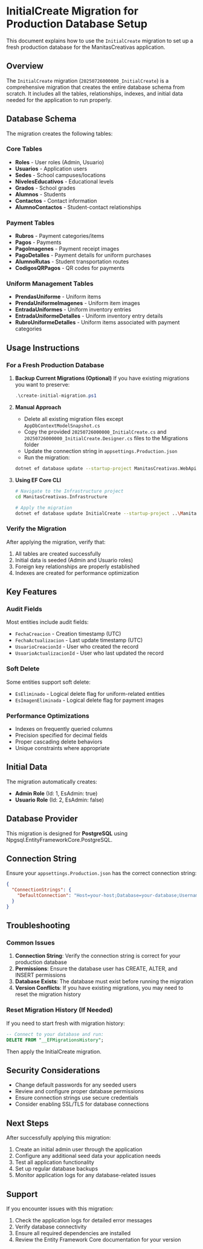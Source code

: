 # InitialCreate Migration for Production Database Setup

This document explains how to use the `InitialCreate` migration to set up a fresh production database for the ManitasCreativas application.

## Overview

The `InitialCreate` migration (`20250726000000_InitialCreate`) is a comprehensive migration that creates the entire database schema from scratch. It includes all the tables, relationships, indexes, and initial data needed for the application to run properly.

## Database Schema

The migration creates the following tables:

### Core Tables
- **Roles** - User roles (Admin, Usuario)
- **Usuarios** - Application users
- **Sedes** - School campuses/locations
- **NivelesEducativos** - Educational levels
- **Grados** - School grades
- **Alumnos** - Students
- **Contactos** - Contact information
- **AlumnoContactos** - Student-contact relationships

### Payment Tables
- **Rubros** - Payment categories/items
- **Pagos** - Payments
- **PagoImagenes** - Payment receipt images
- **PagoDetalles** - Payment details for uniform purchases
- **AlumnoRutas** - Student transportation routes
- **CodigosQRPagos** - QR codes for payments

### Uniform Management Tables
- **PrendasUniforme** - Uniform items
- **PrendaUniformeImagenes** - Uniform item images
- **EntradaUniformes** - Uniform inventory entries
- **EntradaUniformeDetalles** - Uniform inventory entry details
- **RubroUniformeDetalles** - Uniform items associated with payment categories

## Usage Instructions

### For a Fresh Production Database

1. **Backup Current Migrations (Optional)**
   If you have existing migrations you want to preserve:
   ```powershell
   .\create-initial-migration.ps1
   ```

2. **Manual Approach**
   - Delete all existing migration files except `AppDbContextModelSnapshot.cs`
   - Copy the provided `20250726000000_InitialCreate.cs` and `20250726000000_InitialCreate.Designer.cs` files to the Migrations folder
   - Update the connection string in `appsettings.Production.json`
   - Run the migration:
   ```bash
   dotnet ef database update --startup-project ManitasCreativas.WebApi --project ManitasCreativas.Infrastructure
   ```

3. **Using EF Core CLI**
   ```bash
   # Navigate to the Infrastructure project
   cd ManitasCreativas.Infrastructure
   
   # Apply the migration
   dotnet ef database update InitialCreate --startup-project ..\ManitasCreativas.WebApi
   ```

### Verify the Migration

After applying the migration, verify that:

1. All tables are created successfully
2. Initial data is seeded (Admin and Usuario roles)
3. Foreign key relationships are properly established
4. Indexes are created for performance optimization

## Key Features

### Audit Fields
Most entities include audit fields:
- `FechaCreacion` - Creation timestamp (UTC)
- `FechaActualizacion` - Last update timestamp (UTC) 
- `UsuarioCreacionId` - User who created the record
- `UsuarioActualizacionId` - User who last updated the record

### Soft Delete
Some entities support soft delete:
- `EsEliminado` - Logical delete flag for uniform-related entities
- `EsImagenEliminada` - Logical delete flag for payment images

### Performance Optimizations
- Indexes on frequently queried columns
- Precision specified for decimal fields
- Proper cascading delete behaviors
- Unique constraints where appropriate

## Initial Data

The migration automatically creates:
- **Admin Role** (Id: 1, EsAdmin: true)
- **Usuario Role** (Id: 2, EsAdmin: false)

## Database Provider

This migration is designed for **PostgreSQL** using Npgsql.EntityFrameworkCore.PostgreSQL.

## Connection String

Ensure your `appsettings.Production.json` has the correct connection string:

```json
{
  "ConnectionStrings": {
    "DefaultConnection": "Host=your-host;Database=your-database;Username=your-username;Password=your-password"
  }
}
```

## Troubleshooting

### Common Issues

1. **Connection String**: Verify the connection string is correct for your production database
2. **Permissions**: Ensure the database user has CREATE, ALTER, and INSERT permissions
3. **Database Exists**: The database must exist before running the migration
4. **Version Conflicts**: If you have existing migrations, you may need to reset the migration history

### Reset Migration History (If Needed)

If you need to start fresh with migration history:

```sql
-- Connect to your database and run:
DELETE FROM "__EFMigrationsHistory";
```

Then apply the InitialCreate migration.

## Security Considerations

- Change default passwords for any seeded users
- Review and configure proper database permissions
- Ensure connection strings use secure credentials
- Consider enabling SSL/TLS for database connections

## Next Steps

After successfully applying this migration:

1. Create an initial admin user through the application
2. Configure any additional seed data your application needs
3. Test all application functionality
4. Set up regular database backups
5. Monitor application logs for any database-related issues

## Support

If you encounter issues with this migration:

1. Check the application logs for detailed error messages
2. Verify database connectivity
3. Ensure all required dependencies are installed
4. Review the Entity Framework Core documentation for your version
